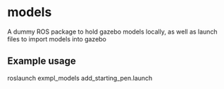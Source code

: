 # models

A dummy ROS package to hold gazebo models locally, as well as launch files to import models into gazebo

## Example usage
roslaunch exmpl_models add_starting_pen.launch

    
